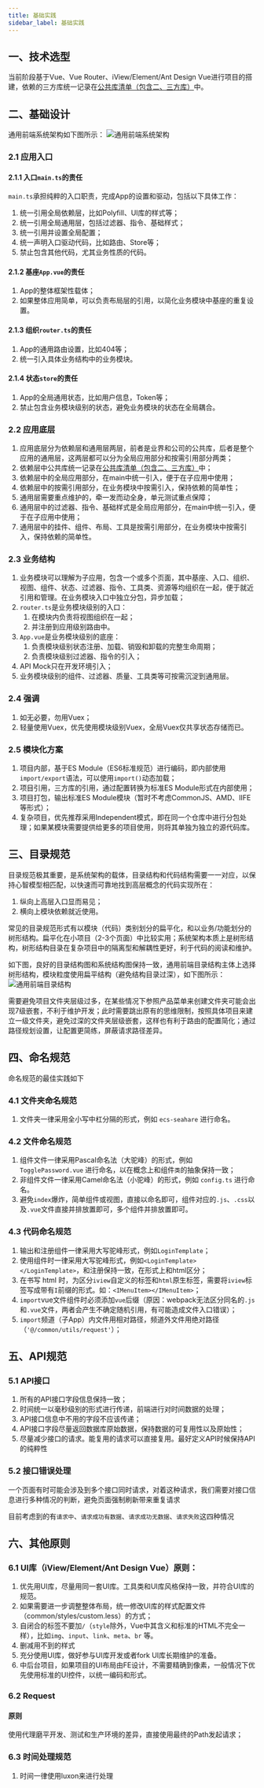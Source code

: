 ```yaml
---
title: 基础实践
sidebar_label: 基础实践
---
```



## 一、技术选型

当前阶段基于Vue、Vue Router、iView/Element/Ant Design Vue进行项目的搭建，依赖的三方库统一记录在[公共库清单（包含二、三方库）](./arch-spa-libs.md)中。


## 二、基础设计

通用前端系统架构如下图所示：
![通用前端系统架构](../static/assets/images/fe-common-architecture.png)


### 2.1 应用入口

#### 2.1.1 入口`main.ts`的责任
`main.ts`承担纯粹的入口职责，完成App的设置和驱动，包括以下具体工作：
1. 统一引用全局依赖层，比如Polyfill、UI库的样式等；
2. 统一引用全局通用层，包括过滤器、指令、基础样式；
3. 统一引用并设置全局配置；
4. 统一声明入口驱动代码，比如路由、Store等；
5. 禁止包含其他代码，尤其业务性质的代码。


#### 2.1.2 基座`App.vue`的责任
1. App的整体框架性载体；
2. 如果整体应用简单，可以负责布局层的引用，以简化业务模块中基座的重复设置。


#### 2.1.3 组织`router.ts`的责任
1. App的通用路由设置，比如404等；
2. 统一引入具体业务结构中的业务模块。


#### 2.1.4 状态`store`的责任
1. App的全局通用状态，比如用户信息，Token等；
2. 禁止包含业务模块级别的状态，避免业务模块的状态在全局耦合。


### 2.2 应用底层
1. 应用底层分为依赖层和通用层两层，前者是业界和公司的公共库，后者是整个应用的通用层，这两层都可以分为全局应用部分和按需引用部分两类；
2. 依赖层中公共库统一记录在[公共库清单（包含二、三方库）](./arch-spa-libs.md)中；
3. 依赖层中的全局应用部分，在main中统一引入，便于在子应用中使用；
4. 依赖层中的按需引用部分，在业务模块中按需引入，保持依赖的简单性；
5. 通用层需要重点维护的，牵一发而动全身，单元测试重点保障；
6. 通用层中的过滤器、指令、基础样式是全局应用部分，在main中统一引入，便于在子应用中使用；
7. 通用层中的挂件、组件、布局、工具是按需引用部分，在业务模块中按需引入，保持依赖的简单性。


### 2.3 业务结构
1. 业务模块可以理解为子应用，包含一个或多个页面，其中基座、入口、组织、视图、组件、状态、过滤器、指令、工具类、资源等均组织在一起，便于就近引用和管理。在业务模块入口中独立分包，异步加载；
2. `router.ts`是业务模块级别的入口：
    1. 在模块内负责将视图组织在一起；
    2. 并注册到应用级别路由中。
3. `App.vue`是业务模块级别的底座：
    1. 负责模块级别状态注册、加载、销毁和卸载的完整生命周期；
    2. 负责模块级别过滤器、指令的引入；
4. API Mock只在开发环境引入；
5. 业务模块级别的组件、过滤器、质量、工具类等可按需沉淀到通用层。


### 2.4 强调
1. 如无必要，勿用Vuex；
2. 轻量使用Vuex，优先使用模块级别Vuex，全局Vuex仅共享状态存储而已。


### 2.5 模块化方案
1. 项目内部，基于ES Module（ES6标准规范）进行编码，即内部使用`import/export`语法，可以使用`import()`动态加载；
2. 项目引用，三方库的引用，通过配置转换为标准ES Module形式在内部使用；
3. 项目打包，输出标准ES Module模块（暂时不考虑CommonJS、AMD、IIFE等形式）；
4. 复杂项目，优先推荐采用Independent模式，即在同一个仓库中进行分包处理；如果某模块需要提供给更多的项目使用，则将其单独为独立的源代码库。


## 三、目录规范
目录规范极其重要，是系统架构的载体，目录结构和代码结构需要一一对应，以保持心智模型相匹配，以快速而可靠地找到高层概念的代码实现所在：
1. 纵向上高层入口显而易见；
2. 横向上模块依赖就近使用。

常见的目录规范形式有以模块（代码）类别划分的扁平化，和以业务/功能划分的树形结构。扁平化在小项目（2-3个页面）中比较实用；系统架构本质上是树形结构，树形结构目录在复杂项目中的隔离型和解耦性更好，利于代码的阅读和维护。

如下图，良好的目录结构图和系统结构图保持一致，通用前端目录结构主体上选择树形结构，模块粒度使用扁平结构（避免结构目录过深），如下图所示：
![通用前端目录结构](../static/assets/images/fe-common-structure.png)

需要避免项目文件夹层级过多，在某些情况下参照产品菜单来创建文件夹可能会出现7级嵌套，不利于维护开发；此时需要跳出原有的思维限制，按照具体项目来建立一级文件夹，避免过深的文件夹层级嵌套，这样也有利于路由的配置简化；通过路径规划设置，让配置更简练，屏蔽请求路径差异。

## 四、命名规范

命名规范的最佳实践如下

### 4.1 文件夹命名规范
1. 文件夹一律采用全小写中杠分隔的形式，例如 `ecs-seahare` 进行命名。

### 4.2 文件命名规范
1. 组件文件一律采用Pascal命名法（大驼峰）的形式，例如 `TogglePassword.vue` 进行命名，以在概念上和组件`类`的抽象保持一致；
2. 非组件文件一律采用Camel命名法（小驼峰）的形式，例如 `config.ts` 进行命名。
3. 避免`index`爆炸，简单组件或视图，直接以命名即可，组件对应的`.js`、`.css`以及`.vue`文件直接并排放置即可，多个组件并排放置即可。

### 4.3 代码命名规范
1. 输出和注册组件一律采用大写驼峰形式，例如`LoginTemplate`；
2. 使用组件时一律采用大写驼峰形式，例如`<LoginTemplate></LoginTemplate>`，和注册保持一致，在形式上和html区分；
3. 在书写 html 时，为区分`iview`自定义的标签和`html`原生标签，需要将`iview`标签写成带有`I`前缀的形式。如：`<IMenuItem></IMenuItem>`；
4. `import`vue文件组件时必须添加`vue`后缀（原因：webpack无法区分同名的`.js`和`.vue`文件，两者会产生不确定随机引用，有可能造成文件入口错误）；
5. `import`频道（子App）内文件用相对路径，频道外文件用绝对路径（`'@/common/utils/request'`）；


## 五、API规范

### 5.1 API接口

1. 所有的API接口字段信息保持一致；
2. 时间统一以毫秒级别的形式进行传递，前端进行对时间数据的处理；
3. API接口信息中不用的字段不应该传递；
4. API接口字段尽量返回数据库原始数据，保持数据的可复用性以及原始性；
5. 尽量减少接口的请求。能复用的请求可以直接复用。最好定义API时候保持API的纯粹性

### 5.2 接口错误处理

一个页面有时可能会涉及到多个接口同时请求，对着这种请求，我们需要对接口信息进行多种情况的判断，避免页面强制刷新带来重复请求

目前考虑到的有`请求中`、`请求成功有数据`、`请求成功无数据`、`请求失败`这四种情况


## 六、其他原则

### 6.1 UI库（iView/Element/Ant Design Vue）原则：
1. 优先用UI库，尽量用同一套UI库。工具类和UI库风格保持一致，并符合UI库的规范。
2. 如果需要进一步调整整体布局，统一修改UI库的样式配置文件（common/styles/custom.less）的方式；
3. 自闭合的标签不要加`/`（`style`除外，Vue中其含义和标准的HTML不完全一样），比如`img`、`input`、`link`、`meta`、`br` 等。
4. 删减用不到的样式
5. 充分使用UI库，做好参与UI库开发或者fork UI库长期维护的准备。
6. 中后台项目，如果项目的UI布局由FE设计，不需要精确到像素，一般情况下优先使用标准的UI控件，以统一编码和形式。


### 6.2 Request

#### 原则
使用代理磨平开发、测试和生产环境的差异，直接使用最终的Path发起请求；


### 6.3 时间处理规范

1. 时间一律使用luxon来进行处理
